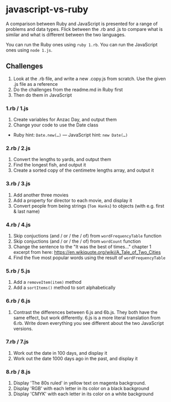 # javascript-vs-ruby

A comparison between Ruby and JavaScript is presented for a range of problems and data types. Flick between the .rb and .js to compare what is similar and what is different between the two languages.

You can run the Ruby ones using `ruby 1.rb`.
You can run the JavaScript ones using `node 1.js`.

## Challenges

1. Look at the .rb file, and write a new .copy.js from scratch. Use the given .js file as a reference
2. Do the challenges from the readme.md in Ruby first
3. Then do them in JavaScript

### 1.rb / 1.js

1. Create variables for Anzac Day, and output them
2. Change your code to use the Date class
  - Ruby hint: `Date.new(…)`
  — JavaScript hint: `new Date(…)`

### 2.rb / 2.js

1. Convert the lengths to yards, and output them
2. Find the longest fish, and output it
3. Create a sorted copy of the centimetre lengths array, and output it

### 3.rb / 3.js

1. Add another three movies
2. Add a property for director to each movie, and display it
3. Convert people from being strings (`Tom Hanks`) to objects (with e.g. first & last name)

### 4.rb / 4.js

1. Skip conjuctions (and / or / the / of) from `wordFrequencyTable` function
2. Skip conjuctions (and / or / the / of) from `wordCount` function
3. Change the sentence to the "It was the best of times…" chapter 1 excerpt from here: https://en.wikiquote.org/wiki/A_Tale_of_Two_Cities
4. Find the five most popular words using the result of `wordFrequencyTable`

### 5.rb / 5.js

1. Add a `removeItem(item)` method
2. Add a `sortItems()` method to sort alphabetically

### 6.rb / 6.js

1. Contrast the differences between 6.js and 6b.js. They both have the same effect, but work differently. 6.js is a more literal translation from 6.rb. Write down everything you see different about the two JavaScript versions.

### 7.rb / 7.js

1. Work out the date in 100 days, and display it
2. Work out the date 1000 days ago in the past, and display it

### 8.rb / 8.js

1. Display 'The 80s ruled' in yellow text on magenta background.
2. Display 'RGB' with each letter in its color on a black background
2. Display 'CMYK' with each letter in its color on a white background
